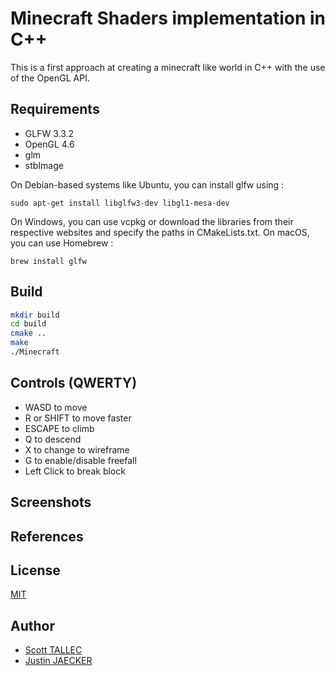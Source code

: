 # Minecraft Shaders implementation in C++

This is a first approach at creating a minecraft like world in C++ with the use of the OpenGL API.

## Requirements

- GLFW 3.3.2
- OpenGL 4.6
- glm
- stbImage


On Debian-based systems like Ubuntu, you can install glfw using :

`sudo apt-get install libglfw3-dev libgl1-mesa-dev`


On Windows, you can use vcpkg or download the libraries from their respective websites and specify the paths in CMakeLists.txt.
On macOS, you can use Homebrew :

```brew install glfw```

## Build
```bash
mkdir build
cd build
cmake ..
make
./Minecraft
```

## Controls (QWERTY)

- WASD to move
- R or SHIFT to move faster
- ESCAPE to climb
- Q to descend
- X to change to wireframe
- G to enable/disable freefall
- Left Click to break block


## Screenshots

## References

## License
[MIT](https://choosealicense.com/licenses/mit/)

## Author
- [Scott TALLEC](https://github.com/TALLEC-Scott)
- [Justin JAECKER](https://youtu.be/f2iQ1GkWfrc)
